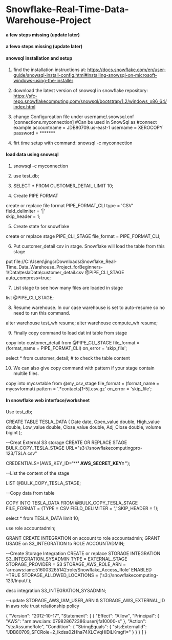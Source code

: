 # Snowflake-Real-Time-Data-Warehouse-Project



#### a few steps missing (update later) 

#### a fewo steps missing (update later)



#### snowsql installation and setup

1. find the installation instructions at:
https://docs.snowflake.com/en/user-guide/snowsql-install-config.html#installing-snowsql-on-microsoft-windows-using-the-installer

2. download the latest version of snowsql in snowflake repository:
https://sfc-repo.snowflakecomputing.com/snowsql/bootstrap/1.2/windows_x86_64/index.html

3. change Configureation file under username/.snowsql.cnf
[connections.myconnection]
#Can be used in SnowSql as #connect example
accountname = JDB80709.us-east-1
username = XEROCOPY
password = *******

4. firt time setup with command:
snowsql -c myconnection


#### load data using snowsql 
1. snowsql -c myconnection  

2. use test_db;

3. SELECT * FROM CUSTOMER_DETAIL LIMIT 10;

4. Create PIPE FORMAT

create or replace file format PIPE_FORMAT_CLI
  type = 'CSV'  
  field_delimiter = '|'  
  skip_header = 1;
  
5. Create state for snowflake

create or replace stage PIPE_CLI_STAGE
file_format = PIPE_FORMAT_CLI;
  
6. Put customer_detail csv in stage. Snowflake will load the table from this stage

put
file://C:\Users\jingc\Downloads\Snowflake_Real-Time_Data_Warehouse_Project_forBeginners-1\Data\teslaData\customer_detail.csv
@PIPE_CLI_STAGE auto_compress=true;

7. List stage to see how many files are loaded in stage

list @PIPE_CLI_STAGE;


8. Resume warehouse. In our case warehouse is set to auto-resume so no need to run this command. 

alter warehouse test_wh resume;
alter warehouse compute_wh resume;

9. Finally copy command to load dat int table from stage

copy into customer_detail
  from @PIPE_CLI_STAGE
  file_format = (format_name = PIPE_FORMAT_CLI)
  on_error = 'skip_file';
 
select * from customer_detail;  # to check the table content
  
 
10. We can also give copy command with pattern if your stage contain multile files.
 
copy into mycsvtable
  from @my_csv_stage
  file_format = (format_name = mycsvformat)
  pattern = '.*contacts[1-5].csv.gz'
  on_error = 'skip_file';



#### In snowflake web interface/worksheet

Use test_db;

CREATE TABLE TESLA_DATA (
    Date            date,
    Open_value      double,
    High_value      double,
    Low_value       double,
    Close_value     double,
    Adj_Close       double,
    volume          bigint
    );

--Creat External S3 storage
CREATE OR REPLACE STAGE BULK_COPY_TESLA_STAGE URL="s3://snowflakecomputingpro-123/TSLA.csv"

CREDENTIALS=(AWS_KEY_ID='************' AWS_SECRET_KEY='**********'); 


--List the content of the stage

LIST @BULK_COPY_TESLA_STAGE;

--Copy data from table

COPY INTO TESLA_DATA
FROM @BULK_COPY_TESLA_STAGE
FILE_FORMAT = (TYPE = CSV FIELD_DELIMITER = ',' SKIP_HEADER = 1);


select * from TESLA_DATA limit 10;


use role accountadmin;

GRANT CREATE INTEGRATION on account to role accountadmin;
GRANT USAGE on S3_INTEGRATION to ROLE ACCOUNTADMIN;


--Create Storage Integration
CREATE or replace STORAGE INTEGRATION S3_INTEGRATION_SYSADMIN
TYPE = EXTERNAL_STAGE
STORAGE_PROVIDER = S3
STORAGE_AWS_ROLE_ARN = 'arn:aws:iam::516003265142:role/Snowflake_Access_Role'
ENABLED =TRUE
STORAGE_ALLOWED_LOCATIONS = ('s3://snowflakecomputing-123/Input/');

desc integration S3_INTEGRATION_SYSADMIN;


--update STORAGE_AWS_IAM_USER_ARN & STORAGE_AWS_EXTERNAL_ID in aws role trust relationship policy

{
    "Version": "2012-10-17",
    "Statement": [
        {
            "Effect": "Allow",
            "Principal": {
                "AWS": "arn:aws:iam::079828672386:user/jfa10000-s"
            },
            "Action": "sts:AssumeRole",
            "Condition": {
                "StringEquals": {
                    "sts:ExternalId": "JDB80709_SFCRole=2_Ikdsa02Hha74XLCVqHiDiLKmgfI="
                }
            }
        }
    ]
}



